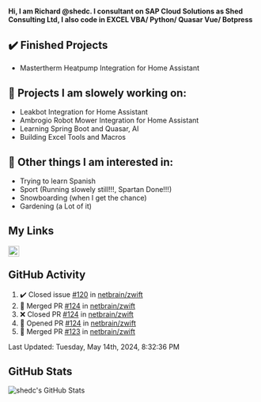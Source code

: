 #### Hi, I am Richard @shedc. I consultant on SAP Cloud Solutions as Shed Consulting Ltd, I also code in EXCEL VBA/ Python/ Quasar Vue/ Botpress

## ✔️ Finished Projects
- Mastertherm Heatpump Integration for Home Assistant

## 👋 Projects I am slowely working on:
- Leakbot Integration for Home Assistant
- Ambrogio Robot Mower Integration for Home Assistant
- Learning Spring Boot and Quasar, AI
- Building Excel Tools and Macros

## 👀 Other things I am interested in:
- Trying to learn Spanish
- Sport (Running slowely still!!!, Spartan Done!!!)
- Snowboarding (when I get the chance)
- Gardening (a Lot of it)

## My Links
[<img align="left" alt="shedc | LinkedIn" width="22px" src="https://cdn.jsdelivr.net/npm/simple-icons@v3/icons/linkedin.svg" />][linkedin]

<br/>

## GitHub Activity
<!--RECENT_ACTIVITY:start-->
1. ✔️ Closed issue [#120](https://github.com/netbrain/zwift/issues/120) in [netbrain/zwift](https://github.com/netbrain/zwift)
2. 🎉 Merged PR [#124](https://github.com/netbrain/zwift/pull/124) in [netbrain/zwift](https://github.com/netbrain/zwift)
3. ❌ Closed PR [#124](https://github.com/netbrain/zwift/pull/124) in [netbrain/zwift](https://github.com/netbrain/zwift)
4. 💪 Opened PR [#124](https://github.com/netbrain/zwift/pull/124) in [netbrain/zwift](https://github.com/netbrain/zwift)
5. 🎉 Merged PR [#123](https://github.com/netbrain/zwift/pull/123) in [netbrain/zwift](https://github.com/netbrain/zwift)
<!--RECENT_ACTIVITY:end-->
<!--RECENT_ACTIVITY:last_update-->
Last Updated: Tuesday, May 14th, 2024, 8:32:36 PM
<!--RECENT_ACTIVITY:last_update_end-->

## GitHub Stats
<img align="left" alt="shedc's GitHub Stats" src="https://github-readme-stats.vercel.app/api?username=shedc&show_icons=true&hide_title=true" />

[linkedin]: https://www.linkedin.com/in/richard-holmes-3314251/
